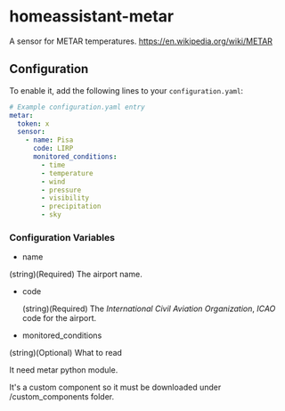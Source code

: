 # homeassistant-metar
A sensor for METAR temperatures. https://en.wikipedia.org/wiki/METAR

## Configuration

To enable it, add the following lines to your `configuration.yaml`:

```yaml
# Example configuration.yaml entry
metar:
  token: x 
  sensor:
    - name: Pisa
      code: LIRP
      monitored_conditions:
        - time
        - temperature
        - wind
        - pressure
        - visibility
        - precipitation
        - sky
```

### Configuration Variables

-  name

(string)(Required) The airport name.

-  code

    (string)(Required) The *International Civil Aviation Organization*, *ICAO* code for the airport.

-  monitored_conditions

(string)(Optional) What to read

It need metar python module.

It's a custom component so it must be downloaded under /custom_components folder.